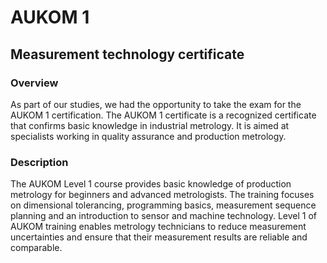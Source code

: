 # AUKOM 1

## Measurement technology certificate

### Overview

As part of our studies, we had the opportunity to take the exam for the AUKOM 1 certification.
The AUKOM 1 certificate is a recognized certificate that confirms basic knowledge in industrial metrology.
It is aimed at specialists working in quality assurance and production metrology.

### Description

The AUKOM Level 1 course provides basic knowledge of production metrology for beginners and advanced metrologists. The training focuses on dimensional tolerancing, programming basics, measurement sequence planning and an introduction to sensor and machine technology. Level 1 of AUKOM training enables metrology technicians to reduce measurement uncertainties and ensure that their measurement results are reliable and comparable.
